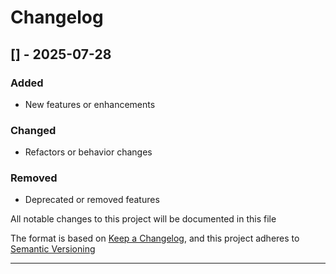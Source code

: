 # Changelog

## [] - 2025-07-28

### Added
- New features or enhancements

### Changed
- Refactors or behavior changes

### Removed
- Deprecated or removed features

All notable changes to this project will be documented in this file

The format is based on [Keep a Changelog](https://keepachangelog.com/en/1.0.0/),
and this project adheres to [Semantic Versioning](https://semver.org/)

---
